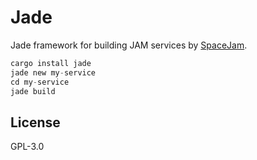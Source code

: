 # Jade

Jade framework for building JAM services by [SpaceJam](https://spacejam.app).

```rust
cargo install jade
jade new my-service
cd my-service
jade build
```

## License

GPL-3.0
